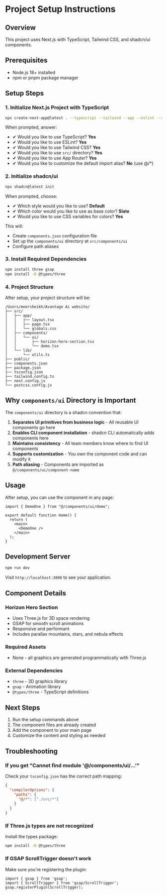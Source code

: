 # Project Setup Instructions

## Overview
This project uses Next.js with TypeScript, Tailwind CSS, and shadcn/ui components.

## Prerequisites
- Node.js 18+ installed
- npm or pnpm package manager

## Setup Steps

### 1. Initialize Next.js Project with TypeScript
```bash
npx create-next-app@latest . --typescript --tailwind --app --eslint --src-dir --import-alias "@/*"
```

When prompted, answer:
- ✔ Would you like to use TypeScript? **Yes**
- ✔ Would you like to use ESLint? **Yes**
- ✔ Would you like to use Tailwind CSS? **Yes**
- ✔ Would you like to use `src/` directory? **Yes**
- ✔ Would you like to use App Router? **Yes**
- ✔ Would you like to customize the default import alias? **No** (use @/*)

### 2. Initialize shadcn/ui
```bash
npx shadcn@latest init
```

When prompted, choose:
- ✔ Which style would you like to use? **Default**
- ✔ Which color would you like to use as base color? **Slate**
- ✔ Would you like to use CSS variables for colors? **Yes**

This will:
- Create `components.json` configuration file
- Set up the `components/ui` directory at `src/components/ui`
- Configure path aliases

### 3. Install Required Dependencies
```bash
npm install three gsap
npm install -D @types/three
```

### 4. Project Structure
After setup, your project structure will be:
```
/Users/meersheikh/Avantage Ai website/
├── src/
│   ├── app/
│   │   ├── layout.tsx
│   │   ├── page.tsx
│   │   └── globals.css
│   ├── components/
│   │   └── ui/
│   │       ├── horizon-hero-section.tsx
│   │       └── demo.tsx
│   └── lib/
│       └── utils.ts
├── public/
├── components.json
├── package.json
├── tsconfig.json
├── tailwind.config.ts
├── next.config.js
└── postcss.config.js
```

## Why `components/ui` Directory is Important

The `components/ui` directory is a shadcn convention that:

1. **Separates UI primitives from business logic** - All reusable UI components go here
2. **Enables CLI component installation** - shadcn CLI automatically adds components here
3. **Maintains consistency** - All team members know where to find UI components
4. **Supports customization** - You own the component code and can modify it
5. **Path aliasing** - Components are imported as `@/components/ui/component-name`

## Usage

After setup, you can use the component in any page:

```tsx
import { DemoOne } from "@/components/ui/demo";

export default function Home() {
  return (
    <main>
      <DemoOne />
    </main>
  );
}
```

## Development Server
```bash
npm run dev
```

Visit `http://localhost:3000` to see your application.

## Component Details

### Horizon Hero Section
- Uses Three.js for 3D space rendering
- GSAP for smooth scroll animations
- Responsive and performant
- Includes parallax mountains, stars, and nebula effects

### Required Assets
- None - all graphics are generated programmatically with Three.js

### External Dependencies
- `three` - 3D graphics library
- `gsap` - Animation library
- `@types/three` - TypeScript definitions

## Next Steps

1. Run the setup commands above
2. The component files are already created
3. Add the component to your main page
4. Customize the content and styling as needed

## Troubleshooting

### If you get "Cannot find module '@/components/ui/...'"
Check your `tsconfig.json` has the correct path mapping:
```json
{
  "compilerOptions": {
    "paths": {
      "@/*": ["./src/*"]
    }
  }
}
```

### If Three.js types are not recognized
Install the types package:
```bash
npm install -D @types/three
```

### If GSAP ScrollTrigger doesn't work
Make sure you're registering the plugin:
```tsx
import { gsap } from 'gsap';
import { ScrollTrigger } from 'gsap/ScrollTrigger';
gsap.registerPlugin(ScrollTrigger);
```


